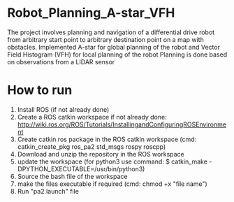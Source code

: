 # Robot_Planning_A-star_VFH

The project involves planning and navigation of a differential drive robot from arbitrary start point to arbitrary destination point on a map with obstacles. 
Implemented A-star for global planning of the robot and Vector Field Histogram (VFH) for local planning of the robot
Planning is done based on observations from a LIDAR sensor

# How to run

1. Install ROS (if not already done)
2. Create a ROS catkin workspace if not already done: http://wiki.ros.org/ROS/Tutorials/InstallingandConfiguringROSEnvironment
3. Create catkin ros package in the ROS catkin workspace (cmd: catkin_create_pkg ros_pa2 std_msgs rospy roscpp)
4. Download and unzip the repository in the ROS workspace
5. update the workspace (for python3 use command: $ catkin_make -DPYTHON_EXECUTABLE=/usr/bin/python3)
6. Source the bash file of the workspace
7. make the files executable if required (cmd: chmod +x "file name")
8. Run "pa2.launch" file
